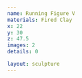 ```yaml
---
name: Running Figure V
materials: Fired Clay
x: 22
y: 30
z: 47.5
images: 2
details: 0

layout: sculpture
---
```

